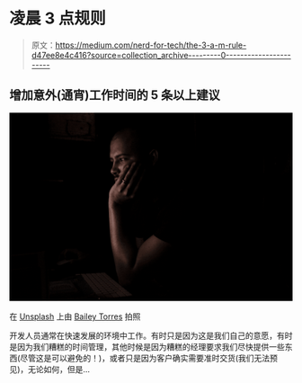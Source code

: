 # 凌晨 3 点规则

> 原文：<https://medium.com/nerd-for-tech/the-3-a-m-rule-d47ee8e4c416?source=collection_archive---------0----------------------->

## 增加意外(通宵)工作时间的 5 条以上建议

![](img/4af9f8be735faf6bd08db5a6c7e9017c.png)

在 [Unsplash](https://unsplash.com?utm_source=medium&utm_medium=referral) 上由 [Bailey Torres](https://unsplash.com/@bailstorres?utm_source=medium&utm_medium=referral) 拍照

开发人员通常在快速发展的环境中工作。有时只是因为这是我们自己的意愿，有时是因为我们糟糕的时间管理，其他时候是因为糟糕的经理要求我们尽快提供一些东西(尽管这是可以避免的！)，或者只是因为客户确实需要准时交货(我们无法预见)，无论如何，但是…